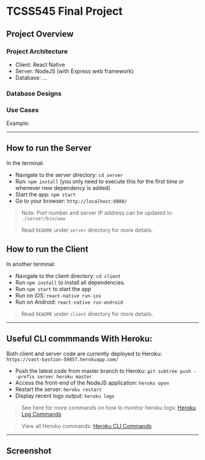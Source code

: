 # TCSS545 Final Project

## Project Overview


### Project Architecture

- Client: React Native
- Server: NodeJS (with Express web framework)
- Database: ...



### Database Designs


### Use Cases 

Example:

------------

## How to run the Server
In the terminal:
- Navigate to the server directory: `cd server`
- Run: `npm install` (you only need to execute this for the first time or whenever new dependency is added)
- Start the app: `npm start`
- Go to your browser: `http://localhost:8080/`

> Note: Port number and server IP address can be updated in: `./server/bin/www`

> Read `README` under `server` directory for more details.

## How to run the Client
In another terminal:
- Navigate to the client directory: `cd client`
- Run `npm install` to install all dependencies.
- Run `npm start` to start the app
- Run on iOS: `react-native run-ios`
- Run on Android: `react-native run-android`

> Read `README` under `client` directory for more details.
 
-----

## Useful CLI commmands With Heroku:

Both client and server code are currently deployed to Heroku: `https://vast-bastion-59857.herokuapp.com/`

- Push the latest code from master branch to Heroku: `git subtree push --prefix server heroku master`
- Access the front-end of the NodeJS application: `heroku open`
- Restart the server: `heroku restart`
- Display recent logs output: `heroku logs`
> See here for more commands on how to monitor heroku logs: [Heroku Log Commands](https://devcenter.heroku.com/articles/heroku-cli-commands#heroku-logs)

> View all Heroku commands: [Heroku CLI Commands](https://devcenter.heroku.com/articles/heroku-cli-commands)


----
## Screenshot
